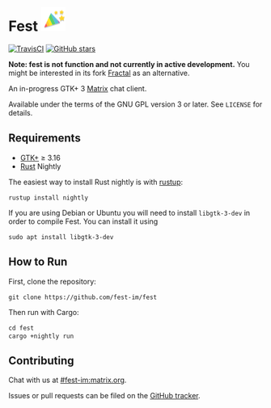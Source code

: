 # Fest ![Logo](/res/icons/hicolor/24x24/apps/fest.svg)

[![TravisCI](https://api.travis-ci.org/fest-im/fest.svg?branch=master)](https://travis-ci.org/fest-im/fest) [![GitHub stars][badge]][repo]

[badge]: https://img.shields.io/github/stars/fest-im/fest.svg?style=social&label=Stars
[repo]: https://github.com/fest-im/fest

**Note: fest is not function and not currently in active development.**
You might be interested in its fork [Fractal][] as an alternative.

[Fractal]: https://gitlab.gnome.org/GNOME/fractal

An in-progress GTK+ 3 [Matrix](https://matrix.org) chat client.

Available under the terms of the GNU GPL version 3 or later. See `LICENSE` for
details.

## Requirements

* [GTK+](https://www.gtk.org/download/index.php) ≥ 3.16
* [Rust](https://www.rust-lang.org/en-US/install.html) Nightly

The easiest way to install Rust nightly is with [rustup](https://www.rustup.rs):

```
rustup install nightly
```

If you are using Debian or Ubuntu you will need to install `libgtk-3-dev` in order
to compile Fest. You can install it using

```
sudo apt install libgtk-3-dev
```

## How to Run

First, clone the repository:

```
git clone https://github.com/fest-im/fest
```

Then run with Cargo:

```
cd fest
cargo +nightly run
```

## Contributing

Chat with us at [#fest-im:matrix.org][].

Issues or pull requests can be filed on the [GitHub tracker][issues].

[#fest-im:matrix.org]: https://matrix.to/#/#fest-im:matrix.org
[issues]: https://github.com/fest-im/fest/issues

